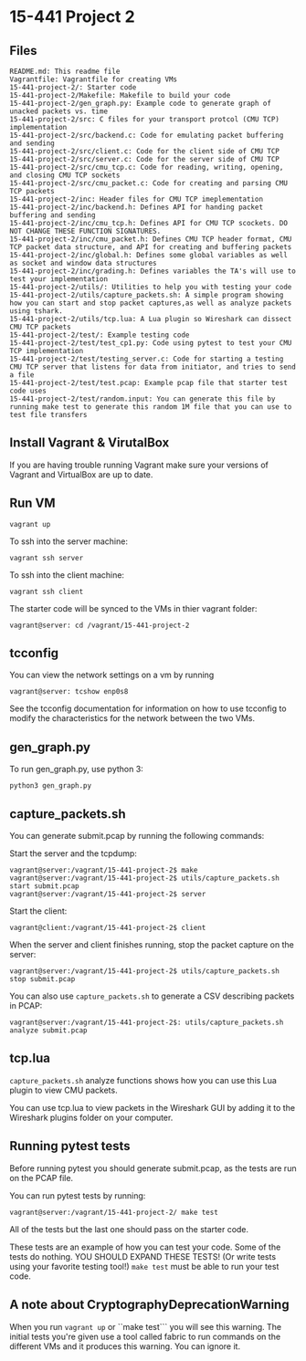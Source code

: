# 15-441 Project 2

## Files
```
README.md: This readme file
Vagrantfile: Vagrantfile for creating VMs
15-441-project-2/: Starter code
15-441-project-2/Makefile: Makefile to build your code
15-441-project-2/gen_graph.py: Example code to generate graph of unacked packets vs. time
15-441-project-2/src: C files for your transport protcol (CMU TCP) implementation
15-441-project-2/src/backend.c: Code for emulating packet buffering and sending
15-441-project-2/src/client.c: Code for the client side of CMU TCP
15-441-project-2/src/server.c: Code for the server side of CMU TCP
15-441-project-2/src/cmu_tcp.c: Code for reading, writing, opening, and closing CMU TCP sockets
15-441-project-2/src/cmu_packet.c: Code for creating and parsing CMU TCP packets
15-441-project-2/inc: Header files for CMU TCP imeplementation
15-441-project-2/inc/backend.h: Defines API for handing packet buffering and sending
15-441-project-2/inc/cmu_tcp.h: Defines API for CMU TCP scockets. DO NOT CHANGE THESE FUNCTION SIGNATURES.
15-441-project-2/inc/cmu_packet.h: Defines CMU TCP header format, CMU TCP packet data structure, and API for creating and buffering packets
15-441-project-2/inc/global.h: Defines some global variables as well as socket and window data structures
15-441-project-2/inc/grading.h: Defines variables the TA's will use to test your implementation
15-441-project-2/utils/: Utilities to help you with testing your code
15-441-project-2/utils/capture_packets.sh: A simple program showing how you can start and stop packet captures,as well as analyze packets using tshark.
15-441-project-2/utils/tcp.lua: A Lua plugin so Wireshark can dissect CMU TCP packets
15-441-project-2/test/: Example testing code
15-441-project-2/test/test_cp1.py: Code using pytest to test your CMU TCP implementation
15-441-project-2/test/testing_server.c: Code for starting a testing CMU TCP server that listens for data from initiator, and tries to send a file
15-441-project-2/test/test.pcap: Example pcap file that starter test code uses
15-441-project-2/test/random.input: You can generate this file by running make test to generate this random 1M file that you can use to test file transfers
```

## Install Vagrant & VirutalBox
If you are having trouble running Vagrant  make sure your versions of Vagrant and VirtualBox are up to date.


## Run VM
```
vagrant up
```

To ssh into the server machine:
```
vagrant ssh server
```

To ssh into the client machine:
```
vagrant ssh client
```

The starter code will be synced to the VMs in thier vagrant folder:
```
vagrant@server: cd /vagrant/15-441-project-2
```

## tcconfig
You can view the network settings on a vm by running
```
vagrant@server: tcshow enp0s8
```

See the tcconfig documentation for information on how to use tcconfig to modify the characteristics
for the network between the two VMs.

## gen_graph.py

To run gen_graph.py, use python 3:
```
python3 gen_graph.py
```

## capture_packets.sh
You can generate submit.pcap by running the following commands:

Start the server and the tcpdump:
```
vagrant@server:/vagrant/15-441-project-2$ make
vagrant@server:/vagrant/15-441-project-2$ utils/capture_packets.sh start submit.pcap
vagrant@server:/vagrant/15-441-project-2$ server
```

Start the client:
```
vagrant@client:/vagrant/15-441-project-2$ client
```

When the server and client finishes running, stop the packet capture on the server:
```
vagrant@server:/vagrant/15-441-project-2$ utils/capture_packets.sh stop submit.pcap
```

You can also use ```capture_packets.sh``` to generate a CSV describing packets in PCAP:
```
vagrant@server:/vagrant/15-441-project-2$: utils/capture_packets.sh analyze submit.pcap
```

## tcp.lua
```capture_packets.sh``` analyze functions shows how you can use this Lua plugin to
view CMU packets.

You can use tcp.lua to view packets in the Wireshark GUI by adding it to the Wireshark
plugins folder on your computer.


## Running pytest tests
Before running pytest you should generate submit.pcap, as the tests are run on the PCAP
file.

You can run pytest tests by running:
```
vagrant@server:/vagrant/15-441-project-2/ make test
```

All of the tests but the last one should pass on the starter code. 

These tests are an example of how you can test your code. Some of the tests do nothing.
YOU SHOULD EXPAND THESE TESTS! (Or write tests using your favorite testing tool!)
```make test``` must be able to run your test code.

## A note about CryptographyDeprecationWarning

When you run ```vagrant up``` or ``make test``` you will see this warning. The initial tests you're given
use a tool called fabric to run commands on the different VMs and it produces this warning. You can ignore it.